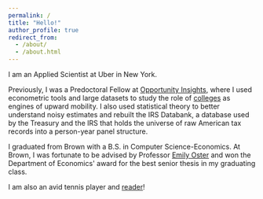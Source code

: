 ```yaml
---
permalink: /
title: "Hello!"
author_profile: true
redirect_from: 
  - /about/
  - /about.html
---
```

I am an Applied Scientist at Uber in New York.

Previously, I was a Predoctoral Fellow at [Opportunity Insights](https://opportunityinsights.org), where I used econometric tools and large datasets to study the role of [colleges](https://www.nytimes.com/interactive/2023/07/24/upshot/ivy-league-elite-college-admissions.html) as engines of upward mobility. I also used statistical theory to better understand noisy estimates and rebuilt the IRS Databank, a database used by the Treasury and the IRS that holds the universe of raw American tax records into a person-year panel structure. 

I graduated from Brown with a B.S. in Computer Science-Economics. At Brown, I was fortunate to be advised by Professor [Emily Oster](https://emilyoster.net) and won the Department of Economics' award for the best senior thesis in my graduating class. 

I am also an avid tennis player and [reader](https://www.goodreads.com/user/show/178606429-arjun-shanmugam)!
